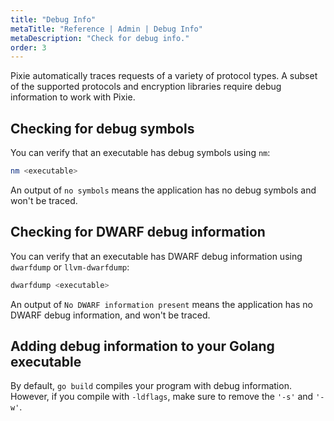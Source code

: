 ```yaml
---
title: "Debug Info"
metaTitle: "Reference | Admin | Debug Info"
metaDescription: "Check for debug info."
order: 3
---
```


Pixie automatically traces requests of a variety of protocol types. A subset of the supported protocols and encryption libraries require debug information to work with Pixie.

## Checking for debug symbols

You can verify that an executable has debug symbols using `nm`:

```bash
nm <executable>
```

An output of `no symbols` means the application has no debug symbols and won't be traced.

## Checking for DWARF debug information

You can verify that an executable has DWARF debug information using `dwarfdump` or `llvm-dwarfdump`:

```bash
dwarfdump <executable>

```

An output of `No DWARF information present` means the application has no DWARF debug information, and won't be traced.

## Adding debug information to your Golang executable

By default, `go build` compiles your program with debug information. However, if you compile with `-ldflags`, make sure to remove the `'-s'` and `'-w'`.

